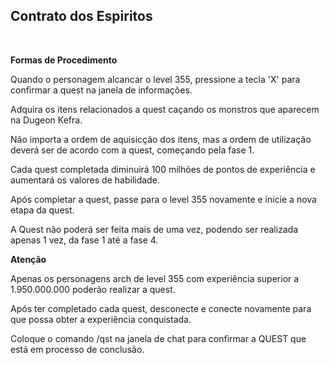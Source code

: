 ## Contrato dos Espiritos

<html>
  <head>
    <meta charset="utf-8" />
    <meta name="viewport" content="width=device-width" />
  </head>
  <body>


<br>
<p><strong>Formas de Procedimento</strong></p>
<p>Quando o personagem alcancar o level 355, pressione a tecla 'X' para confirmar a quest na janela de informações.</p>						
<p>Adquira os itens relacionados a quest caçando os monstros que aparecem na Dugeon Kefra.</p>						
<p>Não importa a ordem de aquisicção dos itens, mas a ordem de utilização deverá ser de acordo com a quest, começando pela fase 1.</p>
<p>Cada quest completada diminuirá 100 milhões de pontos de experiência e aumentará os valores de habilidade.</p>
<p>Após completar a quest, passe para o level 355 novamente e inicie a nova etapa da quest.</p>
<p>A Quest não poderá ser feita mais de uma vez, podendo ser realizada apenas 1 vez, da fase 1 até a fase 4.</p>
<p><strong>Atenção</strong></p>
<p>Apenas os personagens arch de level 355 com experiência superior a 1.950.000.000 poderão realizar a quest.</p>
<p>Após ter completado cada quest, desconecte e conecte novamente para que possa obter a experiência conquistada.</p>
<p>Coloque o comando /qst na janela de chat para confirmar a QUEST que está em processo de conclusão.</p>
  </body>
</html>